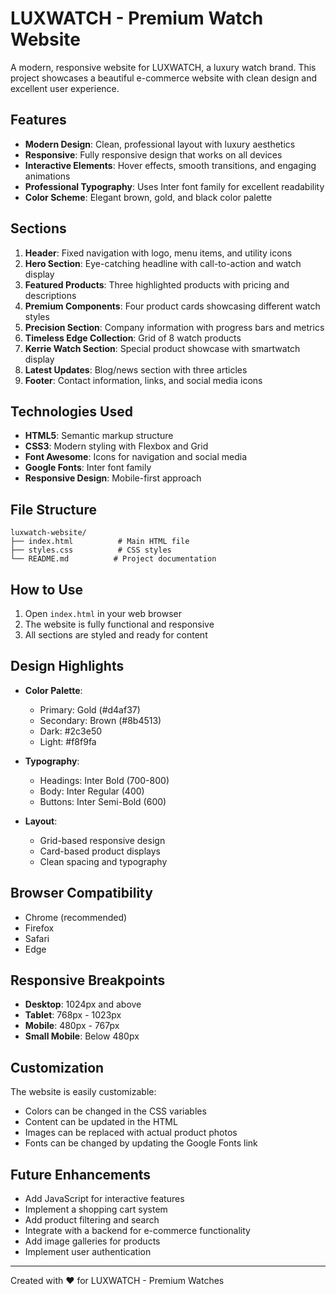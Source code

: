 # LUXWATCH - Premium Watch Website

A modern, responsive website for LUXWATCH, a luxury watch brand. This project showcases a beautiful e-commerce website with clean design and excellent user experience.

## Features

- **Modern Design**: Clean, professional layout with luxury aesthetics
- **Responsive**: Fully responsive design that works on all devices
- **Interactive Elements**: Hover effects, smooth transitions, and engaging animations
- **Professional Typography**: Uses Inter font family for excellent readability
- **Color Scheme**: Elegant brown, gold, and black color palette

## Sections

1. **Header**: Fixed navigation with logo, menu items, and utility icons
2. **Hero Section**: Eye-catching headline with call-to-action and watch display
3. **Featured Products**: Three highlighted products with pricing and descriptions
4. **Premium Components**: Four product cards showcasing different watch styles
5. **Precision Section**: Company information with progress bars and metrics
6. **Timeless Edge Collection**: Grid of 8 watch products
7. **Kerrie Watch Section**: Special product showcase with smartwatch display
8. **Latest Updates**: Blog/news section with three articles
9. **Footer**: Contact information, links, and social media icons

## Technologies Used

- **HTML5**: Semantic markup structure
- **CSS3**: Modern styling with Flexbox and Grid
- **Font Awesome**: Icons for navigation and social media
- **Google Fonts**: Inter font family
- **Responsive Design**: Mobile-first approach

## File Structure

```
luxwatch-website/
├── index.html          # Main HTML file
├── styles.css          # CSS styles
└── README.md          # Project documentation
```

## How to Use

1. Open `index.html` in your web browser
2. The website is fully functional and responsive
3. All sections are styled and ready for content

## Design Highlights

- **Color Palette**: 
  - Primary: Gold (#d4af37)
  - Secondary: Brown (#8b4513)
  - Dark: #2c3e50
  - Light: #f8f9fa

- **Typography**: 
  - Headings: Inter Bold (700-800)
  - Body: Inter Regular (400)
  - Buttons: Inter Semi-Bold (600)

- **Layout**: 
  - Grid-based responsive design
  - Card-based product displays
  - Clean spacing and typography

## Browser Compatibility

- Chrome (recommended)
- Firefox
- Safari
- Edge

## Responsive Breakpoints

- **Desktop**: 1024px and above
- **Tablet**: 768px - 1023px
- **Mobile**: 480px - 767px
- **Small Mobile**: Below 480px

## Customization

The website is easily customizable:
- Colors can be changed in the CSS variables
- Content can be updated in the HTML
- Images can be replaced with actual product photos
- Fonts can be changed by updating the Google Fonts link

## Future Enhancements

- Add JavaScript for interactive features
- Implement a shopping cart system
- Add product filtering and search
- Integrate with a backend for e-commerce functionality
- Add image galleries for products
- Implement user authentication

---

Created with ❤️ for LUXWATCH - Premium Watches 